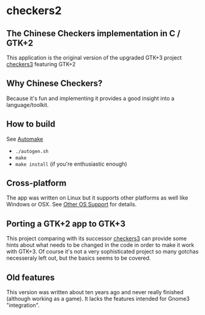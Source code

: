 # checkers2

## The Chinese Checkers implementation in C / GTK+2

This application is the original version of the upgraded GTK+3 project [checkers3](https://github.com/auxiliaire/checkers3) featuring GTK+2

## Why Chinese Checkers?

Because it's fun and implementing it provides a good insight into a language/toolkit.

## How to build

See [Automake](https://www.gnu.org/software/automake/manual/automake.html)

* `./autogen.sh`
* `make`
* `make install` (if you're enthusiastic enough)

## Cross-platform

The app was written on Linux but it supports other platforms as well like Windows or OSX. See [Other OS Support](https://wiki.gnome.org/Projects/GTK+#Other_OS_support) for details.

## Porting a GTK+2 app to GTK+3

This project comparing with its successor [checkers3](https://github.com/auxiliaire/checkers3) can provide some hints about what needs to be changed in the code in order to make it work with GTK+3. Of course it's not a very sophisticated project so many gotchas necesseraly left out, but the basics seems to be covered.

## Old features

This version was written about ten years ago and never really finished (although working as a game). It lacks the features intended for Gnome3 "integration".
